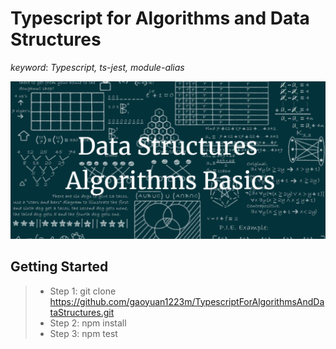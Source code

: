 # Typescript for Algorithms and Data Structures

*keyword*: *Typescript, ts-jest, module-alias*

![](assets\img\background.png)

## Getting Started

> - Step 1: git clone https://github.com/gaoyuan1223m/TypescriptForAlgorithmsAndDataStructures.git
> - Step 2: npm install
> - Step 3: npm test

